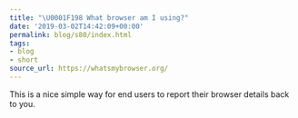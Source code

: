 ```yaml
---
title: "\U0001F198 What browser am I using?"
date: '2019-03-02T14:42:09+00:00'
permalink: blog/s80/index.html
tags:
- blog
- short
source_url: https://whatsmybrowser.org/
---
```


This is a nice simple way for end users to report their browser details back to you.
